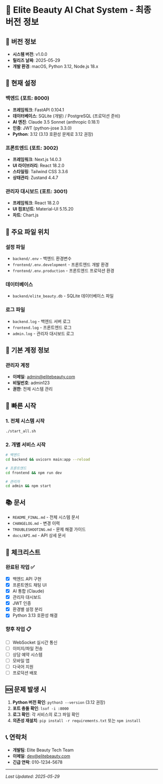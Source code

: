 # 🚀 Elite Beauty AI Chat System - 최종 버전 정보

## 📌 버전 정보
- **시스템 버전**: v1.0.0
- **릴리즈 날짜**: 2025-05-29
- **개발 환경**: macOS, Python 3.12, Node.js 18.x

## 🔧 현재 설정

### 백엔드 (포트: 8000)
- **프레임워크**: FastAPI 0.104.1
- **데이터베이스**: SQLite (개발) / PostgreSQL (프로덕션 준비)
- **AI 엔진**: Claude 3.5 Sonnet (anthropic 0.18.1)
- **인증**: JWT (python-jose 3.3.0)
- **Python**: 3.12 (3.13 호환성 문제로 3.12 권장)

### 프론트엔드 (포트: 3002)
- **프레임워크**: Next.js 14.0.3
- **UI 라이브러리**: React 18.2.0
- **스타일링**: Tailwind CSS 3.3.6
- **상태관리**: Zustand 4.4.7

### 관리자 대시보드 (포트: 3001)
- **프레임워크**: React 18.2.0
- **UI 컴포넌트**: Material-UI 5.15.20
- **차트**: Chart.js

## 📂 주요 파일 위치

### 설정 파일
- `backend/.env` - 백엔드 환경변수
- `frontend/.env.development` - 프론트엔드 개발 환경
- `frontend/.env.production` - 프론트엔드 프로덕션 환경

### 데이터베이스
- `backend/elite_beauty.db` - SQLite 데이터베이스 파일

### 로그 파일
- `backend.log` - 백엔드 서버 로그
- `frontend.log` - 프론트엔드 로그
- `admin.log` - 관리자 대시보드 로그

## 🔑 기본 계정 정보

### 관리자 계정
- **이메일**: admin@elitebeauty.com
- **비밀번호**: admin123
- **권한**: 전체 시스템 관리

## 🚀 빠른 시작

### 1. 전체 시스템 시작
```bash
./start_all.sh
```

### 2. 개별 서비스 시작
```bash
# 백엔드
cd backend && uvicorn main:app --reload

# 프론트엔드
cd frontend && npm run dev

# 관리자
cd admin && npm start
```

## 📚 문서

- `README_FINAL.md` - 전체 시스템 문서
- `CHANGELOG.md` - 변경 이력
- `TROUBLESHOOTING.md` - 문제 해결 가이드
- `docs/API.md` - API 상세 문서

## 🎯 체크리스트

### 완료된 작업 ✅
- [x] 백엔드 API 구현
- [x] 프론트엔드 채팅 UI
- [x] AI 통합 (Claude)
- [x] 관리자 대시보드
- [x] JWT 인증
- [x] 환경별 설정 분리
- [x] Python 3.13 호환성 해결

### 향후 작업 📋
- [ ] WebSocket 실시간 통신
- [ ] 이미지/파일 전송
- [ ] 상담 예약 시스템
- [ ] 모바일 앱
- [ ] 다국어 지원
- [ ] 프로덕션 배포

## 🆘 문제 발생 시

1. **Python 버전 확인**: `python3 --version` (3.12 권장)
2. **포트 충돌 확인**: `lsof -i :8000`
3. **로그 확인**: 각 서비스의 로그 파일 확인
4. **의존성 재설치**: `pip install -r requirements.txt` 또는 `npm install`

## 📞 연락처

- **개발팀**: Elite Beauty Tech Team
- **이메일**: dev@elitebeauty.com
- **긴급 연락**: 010-1234-5678

---
*Last Updated: 2025-05-29*

